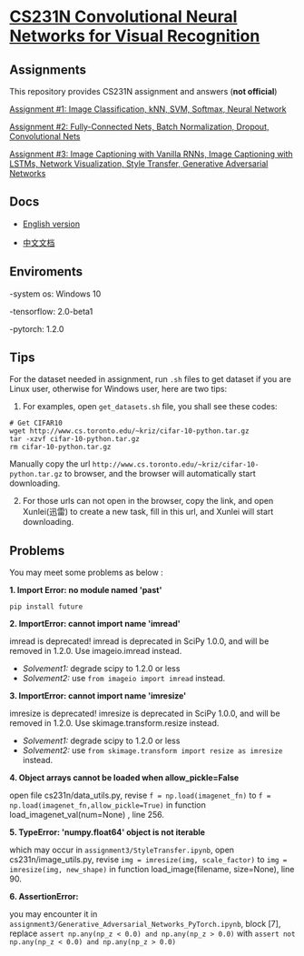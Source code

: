 # [CS231N Convolutional Neural Networks for Visual Recognition](http://cs231n.github.io/)

## Assignments

This repository provides CS231N assignment and answers (**not official**)

 [Assignment #1: Image Classification, kNN, SVM, Softmax, Neural Network](http://cs231n.github.io/assignments2019/assignment1/)

 [Assignment #2: Fully-Connected Nets, Batch Normalization, Dropout, Convolutional Nets](http://cs231n.github.io/assignments2019/assignment2/)

 [Assignment #3: Image Captioning with Vanilla RNNs, Image Captioning with LSTMs, Network Visualization, Style Transfer, Generative Adversarial Networks](http://cs231n.github.io/assignments2019/assignment3/)



## Docs

- [English version](http://cs231n.github.io/)

- [中文文档]()



## Enviroments

-system os: Windows 10

-tensorflow: 2.0-beta1

-pytorch: 1.2.0


## Tips

For the dataset needed in assignment, run `.sh` files to get dataset if you are Linux user, otherwise for Windows user, here are two tips:

1. For examples, open `get_datasets.sh` file, you shall see these codes:
```
# Get CIFAR10
wget http://www.cs.toronto.edu/~kriz/cifar-10-python.tar.gz
tar -xzvf cifar-10-python.tar.gz
rm cifar-10-python.tar.gz 
```
Manually copy the url `http://www.cs.toronto.edu/~kriz/cifar-10-python.tar.gz` to browser, and the browser will automatically start downloading.

2. For those urls can not open in the browser, copy the link, and open Xunlei(迅雷) to create a new task, fill in this url, and Xunlei will start downloading.


## Problems
You may meet some problems as below :

**1. Import Error: no module named 'past'**

`pip install future`

**2. ImportError: cannot import name 'imread'**

imread is deprecated! imread is deprecated in SciPy 1.0.0, and will be removed in 1.2.0. Use imageio.imread instead.

- *Solvement1:* 
degrade scipy to 1.2.0 or less
- *Solvement2:* 
use `from imageio import imread` instead.

**3. ImportError: cannot import name 'imresize'**

imresize is deprecated! imresize is deprecated in SciPy 1.0.0, and will be removed in 1.2.0. Use skimage.transform.resize instead.

- *Solvement1:* 
degrade scipy to 1.2.0 or less
- *Solvement2:* 
use `from skimage.transform import resize as imresize` instead.

**4. Object arrays cannot be loaded when allow_pickle=False** 

open file cs231n/data_utils.py, revise `f = np.load(imagenet_fn)` to `f = np.load(imagenet_fn,allow_pickle=True)` in function load_imagenet_val(num=None) , line 256.

**5. TypeError: 'numpy.float64' object is not iterable**

which may occur in `assignment3/StyleTransfer.ipynb`, open cs231n/image_utils.py, revise `img = imresize(img, scale_factor)` to `img = imresize(img, new_shape)` in function load_image(filename, size=None), line 90.
  
**6. AssertionError:** 

you may encounter it in `assignment3/Generative_Adversarial_Networks_PyTorch.ipynb`, block \[7], replace `assert np.any(np_z < 0.0) and np.any(np_z > 0.0)` with `assert not np.any(np_z < 0.0) and np.any(np_z > 0.0)`
